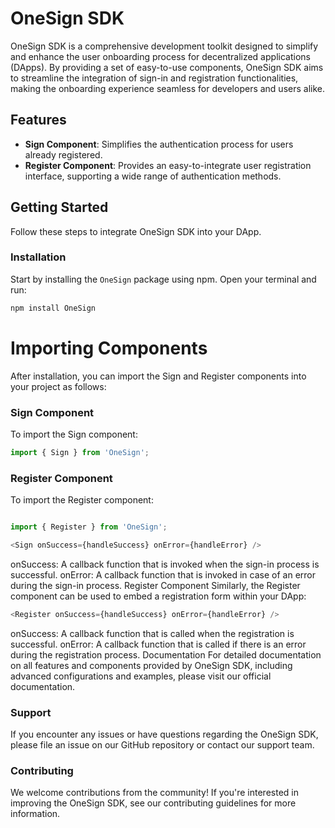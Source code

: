 # OneSign SDK

OneSign SDK is a comprehensive development toolkit designed to simplify and enhance the user onboarding process for decentralized applications (DApps). By providing a set of easy-to-use components, OneSign SDK aims to streamline the integration of sign-in and registration functionalities, making the onboarding experience seamless for developers and users alike.

## Features

- **Sign Component**: Simplifies the authentication process for users already registered.
- **Register Component**: Provides an easy-to-integrate user registration interface, supporting a wide range of authentication methods.

## Getting Started

Follow these steps to integrate OneSign SDK into your DApp.

### Installation

Start by installing the `OneSign` package using npm. Open your terminal and run:

```bash
npm install OneSign
```

# Importing Components
After installation, you can import the Sign and Register components into your project as follows:

### Sign Component
To import the Sign component:

```javascript
import { Sign } from 'OneSign';
```


### Register Component
To import the Register component:

```javascript

import { Register } from 'OneSign';
```

```javascript
<Sign onSuccess={handleSuccess} onError={handleError} />
```

onSuccess: A callback function that is invoked when the sign-in process is successful.
onError: A callback function that is invoked in case of an error during the sign-in process.
Register Component
Similarly, the Register component can be used to embed a registration form within your DApp:

```javascript
<Register onSuccess={handleSuccess} onError={handleError} />
```
onSuccess: A callback function that is called when the registration is successful.
onError: A callback function that is called if there is an error during the registration process.
Documentation
For detailed documentation on all features and components provided by OneSign SDK, including advanced configurations and examples, please visit our official documentation.

### Support
If you encounter any issues or have questions regarding the OneSign SDK, please file an issue on our GitHub repository or contact our support team.

### Contributing
We welcome contributions from the community! If you're interested in improving the OneSign SDK, see our contributing guidelines for more information.

